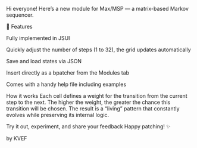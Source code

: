 Hi everyone!
Here’s a new module for Max/MSP — a matrix-based Markov sequencer.

🌟 Features

Fully implemented in JSUI

Quickly adjust the number of steps (1 to 32), the grid updates automatically

Save and load states via JSON

Insert directly as a bpatcher from the Modules tab

Comes with a handy help file including examples

How it works
Each cell defines a weight for the transition from the current step to the next. The higher the weight, the greater the chance this transition will be chosen. The result is a “living” pattern that constantly evolves while preserving its internal logic.

Try it out, experiment, and share your feedback 
Happy patching! ✨

by KVEF
